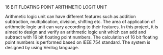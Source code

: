 16 BIT FLOATING POINT ARITHMETIC LOGIT UNIT

Arithmetic logic unit can have different features such as addition subtraction, multiplication, division, shifting etc. The area of application of arithmetic logic unit can vary according to their features.
In this project, it is aimed to design and verify an arithmetic logic unit which can add and subtract with 16 bit floating point numbers. The calculation of 16 bit floating point numbers is performed based on IEEE 754 standard. The system is designed by using Verilog language.

